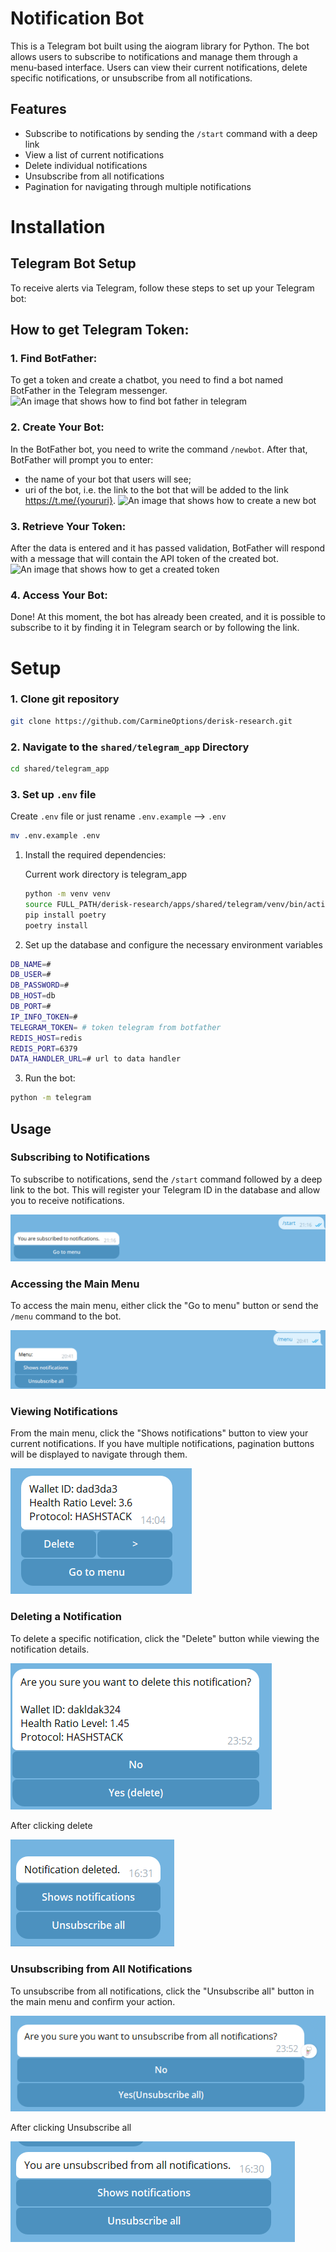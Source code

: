 # Notification Bot

This is a Telegram bot built using the aiogram library for Python. The bot allows users to subscribe to notifications and manage them through a menu-based interface. Users can view their current notifications, delete specific notifications, or unsubscribe from all notifications.

## Features

- Subscribe to notifications by sending the `/start` command with a deep link
- View a list of current notifications
- Delete individual notifications
- Unsubscribe from all notifications
- Pagination for navigating through multiple notifications

# Installation

## Telegram Bot Setup

To receive alerts via Telegram, follow these steps to set up your Telegram bot:

## How to get Telegram Token:

### 1. Find BotFather:
To get a token and create a chatbot, you need to find a bot named BotFather in the Telegram messenger.
![An image that shows how to find bot father in telegram](../../../web_app/docs/find-bot-father.jpg)

### 2. Create Your Bot:
In the BotFather bot, you need to write the command `/newbot`. After that, BotFather will prompt you to enter:
- the name of your bot that users will see;
- uri of the bot, i.e. the link to the bot that will be added to the link https://t.me/{youruri}.
![An image that shows how to create a new bot](../../../web_app/docs/newbot-botfather.jpg)

### 3. Retrieve Your Token:
After the data is entered and it has passed validation, BotFather will respond with a message that will contain the API token of the created bot.
![An image that shows how to get a created token](../../../web_app/docs/get-token.jpg)

### 4. Access Your Bot:
Done! At this moment, the bot has already been created, and it is possible to subscribe to it by finding it in Telegram search or by following the link. 

# Setup

### 1. Clone git repository

```bash
git clone https://github.com/CarmineOptions/derisk-research.git
```

### 2. Navigate to the `shared/telegram_app` Directory


```bash
cd shared/telegram_app
```

### 3. Set up `.env` file

Create `.env` file or just rename `.env.example` --> `.env`

```bash
mv .env.example .env
```


1. Install the required dependencies:

    Current work directory is telegram_app
    ```bash
    python -m venv venv
    source FULL_PATH/derisk-research/apps/shared/telegram/venv/bin/activate
    pip install poetry
    poetry install
    ```

2. Set up the database and configure the necessary environment variables

```bash
DB_NAME=#
DB_USER=#
DB_PASSWORD=#
DB_HOST=db
DB_PORT=#
IP_INFO_TOKEN=#
TELEGRAM_TOKEN= # token telegram from botfather
REDIS_HOST=redis
REDIS_PORT=6379
DATA_HANDLER_URL=# url to data handler
```

3. Run the bot:

```bash
python -m telegram
```

## Usage

### Subscribing to Notifications

To subscribe to notifications, send the `/start` command followed by a deep link to the bot. This will register your Telegram ID in the database and allow you to receive notifications.

![Subscribe to Notifications](telegram/assets/subscribe.png)

### Accessing the Main Menu

To access the main menu, either click the "Go to menu" button or send the `/menu` command to the bot.

![Main Menu](telegram/assets/main_menu.png)

### Viewing Notifications

From the main menu, click the "Shows notifications" button to view your current notifications. If you have multiple notifications, pagination buttons will be displayed to navigate through them.

![View Notifications](telegram/assets/view_notifications.png)

### Deleting a Notification

To delete a specific notification, click the "Delete" button while viewing the notification details.

![Delete Notification](telegram/assets/delete_notification.png)

After clicking delete

![Post confirm delete Notification](telegram/assets/post_confirm_delete_notification.png)

### Unsubscribing from All Notifications

To unsubscribe from all notifications, click the "Unsubscribe all" button in the main menu and confirm your action.

![Unsubscribe from All Notifications](telegram/assets/unsubscribe_all.png)

After clicking Unsubscribe all

![Post confirm Unsubscribe from All Notifications](telegram/assets/post_confim_unsubscribe_all.png)